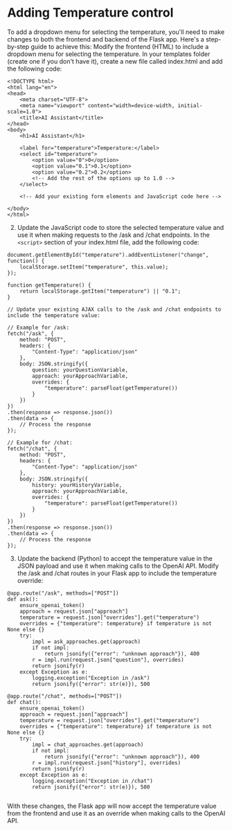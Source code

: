 # Adding Temperature control

To add a dropdown menu for selecting the temperature, you'll need to make changes to both the frontend and backend of the Flask app. Here's a step-by-step guide to achieve this:
Modify the frontend (HTML) to include a dropdown menu for selecting the temperature. In your templates folder (create one if you don't have it), create a new file called index.html and add the following code:

```
<!DOCTYPE html>  
<html lang="en">  
<head>  
    <meta charset="UTF-8">  
    <meta name="viewport" content="width=device-width, initial-scale=1.0">  
    <title>AI Assistant</title>  
</head>  
<body>  
    <h1>AI Assistant</h1>  
  
    <label for="temperature">Temperature:</label>  
    <select id="temperature">  
        <option value="0">0</option>  
        <option value="0.1">0.1</option>  
        <option value="0.2">0.2</option>  
        <!-- Add the rest of the options up to 1.0 -->  
    </select>  
  
    <!-- Add your existing form elements and JavaScript code here -->  
  
</body>  
</html>  
```

2. Update the JavaScript code to store the selected temperature value and use it when making requests to the /ask and /chat endpoints. In the 
`<script>` section of your index.html file, add the following code:

```
document.getElementById("temperature").addEventListener("change", function() {  
    localStorage.setItem("temperature", this.value);  
});  
  
function getTemperature() {  
    return localStorage.getItem("temperature") || "0.1";  
}  
  
// Update your existing AJAX calls to the /ask and /chat endpoints to include the temperature value:  
  
// Example for /ask:  
fetch("/ask", {  
    method: "POST",  
    headers: {  
        "Content-Type": "application/json"  
    },  
    body: JSON.stringify({  
        question: yourQuestionVariable,  
        approach: yourApproachVariable,  
        overrides: {  
            "temperature": parseFloat(getTemperature())  
        }  
    })  
})  
.then(response => response.json())  
.then(data => {  
    // Process the response  
});  
  
// Example for /chat:  
fetch("/chat", {  
    method: "POST",  
    headers: {  
        "Content-Type": "application/json"  
    },  
    body: JSON.stringify({  
        history: yourHistoryVariable,  
        approach: yourApproachVariable,  
        overrides: {  
            "temperature": parseFloat(getTemperature())  
        }  
    })  
})  
.then(response => response.json())  
.then(data => {  
    // Process the response  
});  

```

3. Update the backend (Python) to accept the temperature value in the JSON payload and use it when making calls to the OpenAI API. Modify the /ask and /chat routes in your Flask app to include the temperature override:


```
@app.route("/ask", methods=["POST"])  
def ask():  
    ensure_openai_token()  
    approach = request.json["approach"]  
    temperature = request.json["overrides"].get("temperature")  
    overrides = {"temperature": temperature} if temperature is not None else {}  
    try:  
        impl = ask_approaches.get(approach)  
        if not impl:  
            return jsonify({"error": "unknown approach"}), 400  
        r = impl.run(request.json["question"], overrides)  
        return jsonify(r)  
    except Exception as e:  
        logging.exception("Exception in /ask")  
        return jsonify({"error": str(e)}), 500  
      
@app.route("/chat", methods=["POST"])  
def chat():  
    ensure_openai_token()  
    approach = request.json["approach"]  
    temperature = request.json["overrides"].get("temperature")  
    overrides = {"temperature": temperature} if temperature is not None else {}  
    try:  
        impl = chat_approaches.get(approach)  
        if not impl:  
            return jsonify({"error": "unknown approach"}), 400  
        r = impl.run(request.json["history"], overrides)  
        return jsonify(r)  
    except Exception as e:  
        logging.exception("Exception in /chat")  
        return jsonify({"error": str(e)}), 500  
  
 ```


With these changes, the Flask app will now accept the temperature value from the frontend and use it as an override when making calls to the OpenAI API.

